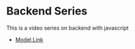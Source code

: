 # Backend Series

This is a video series on backend with javascript
- [Model Link](https://app.eraser.io/workspace/YtPqZ1VogxGy1jzIDkzj)
